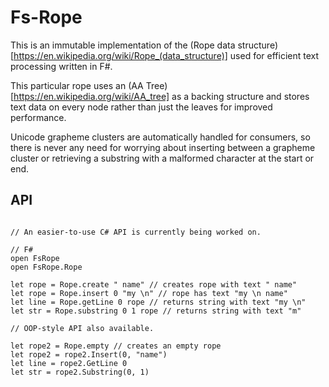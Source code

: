 # Fs-Rope

This is an immutable implementation of the (Rope data structure)[https://en.wikipedia.org/wiki/Rope_(data_structure)] used for efficient text processing written in F#.

This particular rope uses an (AA Tree)[https://en.wikipedia.org/wiki/AA_tree] as a backing structure and stores text data on every node rather than just the leaves for improved performance.

Unicode grapheme clusters are automatically handled for consumers, so there is never any need for worrying about inserting between a grapheme cluster or retrieving a substring with a malformed character at the start or end.

## API

```

// An easier-to-use C# API is currently being worked on.

// F#
open FsRope
open FsRope.Rope

let rope = Rope.create " name" // creates rope with text " name"
let rope = Rope.insert 0 "my \n" // rope has text "my \n name"
let line = Rope.getLine 0 rope // returns string with text "my \n"
let str = Rope.substring 0 1 rope // returns string with text "m"

// OOP-style API also available.

let rope2 = Rope.empty // creates an empty rope
let rope2 = rope2.Insert(0, "name")
let line = rope2.GetLine 0
let str = rope2.Substring(0, 1)
```